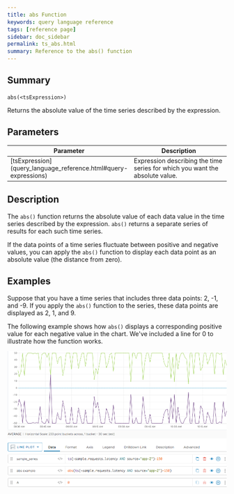 ```yaml
---
title: abs Function
keywords: query language reference
tags: [reference page]
sidebar: doc_sidebar
permalink: ts_abs.html
summary: Reference to the abs() function
---
```

## Summary
```
abs(<tsExpression>)
```
Returns the absolute value of the time series described by the expression.

## Parameters
<table style="width: 100%;">
<tbody>
<thead>
<tr><th width="20%">Parameter</th><th width="80%">Description</th></tr>
</thead>
<tr>
<td markdown="span"> [tsExpression](query_language_reference.html#query-expressions)</td>
<td>Expression describing the time series for which you want the absolute value.</td></tr>
</tbody>
</table>


## Description

The `abs()` function returns the absolute value of each data value in the time series described by the expression. `abs()` returns a separate series of results for each such time series.

If the data points of a time series fluctuate between positive and negative values, you can apply the `abs()` function to display each data point as an absolute value (the distance from zero).


## Examples

Suppose that you have a time series that includes three data points: 2, -1, and -9. If you apply the `abs()` function to the series, these data points are displayed as 2, 1, and 9.

The following example shows how `abs()` displays a corresponding positive value for each negative value in the chart. We've included a line for 0 to illustrate how the function works.

![ts abs](images/ts_abs.png)
